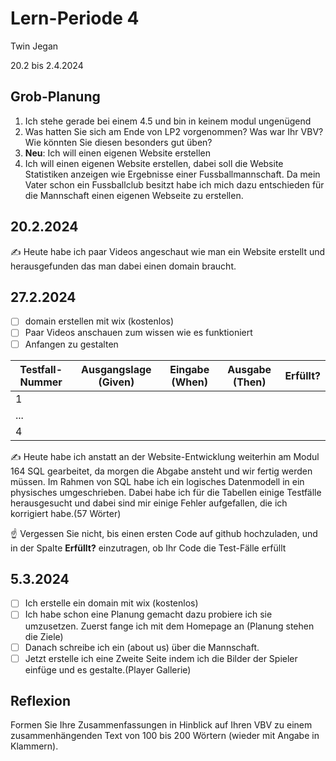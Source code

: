 # Lern-Periode 4

Twin Jegan

20.2 bis 2.4.2024

## Grob-Planung

1. Ich stehe gerade bei einem 4.5 und bin in keinem modul ungenügend
2. Was hatten Sie sich am Ende von LP2 vorgenommen? Was war Ihr VBV? Wie könnten Sie diesen besonders gut üben?
3. **Neu**: Ich will einen eigenen Website erstellen
4. Ich will einen eigenen Website erstellen, dabei soll die Website Statistiken anzeigen wie Ergebnisse einer Fussballmannschaft.
Da mein Vater schon ein Fussballclub besitzt habe ich mich dazu entschieden für die Mannschaft einen eigenen Webseite zu erstellen.

## 20.2.2024

✍️ Heute habe ich paar Videos angeschaut wie man ein Website erstellt und herausgefunden das man dabei einen domain braucht.

## 27.2.2024

- [ ] domain erstellen mit wix (kostenlos)
- [ ] Paar Videos anschauen zum wissen wie es funktioniert
- [ ] Anfangen zu gestalten

| Testfall-Nummer | Ausgangslage (Given) | Eingabe (When) | Ausgabe (Then) | Erfüllt? |
| --------------- | -------------------- | -------------- | -------------- | -------- |
| 1               |                      |                |                |          |
| ...             |                      |                |                |          |
| 4               |                      |                |                |          |

✍️ Heute habe ich anstatt an der Website-Entwicklung weiterhin am Modul 164 SQL gearbeitet, da morgen die Abgabe ansteht und wir fertig werden müssen. Im Rahmen von SQL habe ich ein logisches Datenmodell in ein physisches umgeschrieben. Dabei habe ich für die Tabellen einige Testfälle herausgesucht und dabei sind mir einige Fehler aufgefallen, die ich korrigiert habe.(57 Wörter)

☝️ Vergessen Sie nicht, bis einen ersten Code auf github hochzuladen, und in der Spalte **Erfüllt?** einzutragen, ob Ihr Code die Test-Fälle erfüllt

## 5.3.2024

- [ ] Ich erstelle ein domain mit wix (kostenlos)
- [ ] Ich habe schon eine Planung gemacht dazu probiere ich sie umzusetzen. Zuerst fange ich mit dem Homepage an (Planung stehen die Ziele)
- [ ] Danach schreibe ich ein (about us) über die Mannschaft.
- [ ] Jetzt erstelle ich eine Zweite Seite indem ich die Bilder der Spieler einfüge und es gestalte.(Player Gallerie)

## Reflexion

Formen Sie Ihre Zusammenfassungen in Hinblick auf Ihren VBV zu einem zusammenhängenden Text von 100 bis 200 Wörtern (wieder mit Angabe in Klammern).
